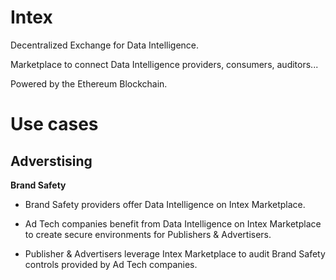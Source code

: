 # Intex

Decentralized Exchange for Data Intelligence.

Marketplace to connect Data Intelligence providers, consumers, auditors...

Powered by the Ethereum Blockchain.

# Use cases

## Adverstising

**Brand Safety**

- Brand Safety providers offer Data Intelligence on Intex Marketplace.

- Ad Tech companies benefit from Data Intelligence on Intex Marketplace to create secure environments for Publishers & Advertisers.

- Publisher & Advertisers leverage Intex Marketplace to audit Brand Safety controls provided by Ad Tech companies.

